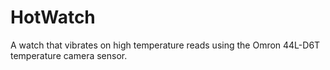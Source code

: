 # HotWatch
A watch that vibrates on high temperature reads using the Omron 44L-D6T temperature camera sensor.
